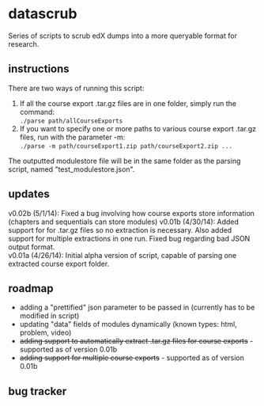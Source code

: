 datascrub
=========

Series of scripts to scrub edX dumps into a more queryable format for research.

instructions
---
There are two ways of running this script:  
1. If all the course export .tar.gz files are in one folder, simply run the command:  
    `./parse path/allCourseExports`  
2. If you want to specify one or more paths to various course export .tar.gz files, run with the parameter -m:  
	`./parse -m path/courseExport1.zip path/courseExport2.zip ...`  

The outputted modulestore file will be in the same folder as the parsing script, named "test_modulestore.json".

updates
---
v0.02b (5/1/14): Fixed a bug involving how course exports store information (chapters and sequentials can store modules)
v0.01b (4/30/14): Added support for for .tar.gz files so no extraction is necessary. Also added support for multiple extractions in one run. Fixed bug regarding bad JSON output format.  
v0.01a (4/26/14): Initial alpha version of script, capable of parsing one extracted course export folder.  

roadmap
---
* adding a "prettified" json parameter to be passed in (currently has to be modified in script)
* updating "data" fields of modules dynamically (known types: html, problem, video)
* ~~adding support to automatically extract .tar.gz files for course exports~~ - supported as of version 0.01b
* ~~adding support for multiple course exports~~ - supported as of version 0.01b

bug tracker
---

